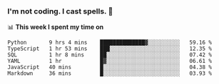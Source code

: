 ### I'm not coding. I cast spells. 🎩

📊 **This week I spent my time on**
<!--START_SECTION:waka-->

```text
Python       9 hrs 4 mins    ██████████████▓░░░░░░░░░░   59.16 %
TypeScript   1 hr 53 mins    ███░░░░░░░░░░░░░░░░░░░░░░   12.35 %
SQL          1 hr 8 mins     ██░░░░░░░░░░░░░░░░░░░░░░░   07.42 %
YAML         1 hr            █▓░░░░░░░░░░░░░░░░░░░░░░░   06.61 %
JavaScript   40 mins         █░░░░░░░░░░░░░░░░░░░░░░░░   04.38 %
Markdown     36 mins         █░░░░░░░░░░░░░░░░░░░░░░░░   03.93 %
```

<!--END_SECTION:waka-->
